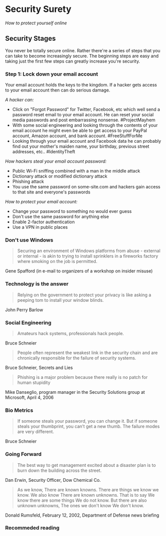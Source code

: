 # Security Surety

*How to protect yourself online*

## Security Stages

You never be totally secure online. Rather there're a series of steps that you can take to become increasingly secure. The beginning steps are easy and taking just the first few steps can greatly increase you're security.

### Step 1:  Lock down your email account

Your email account holds the keys to the kingdom.  If a hacker gets access to your email account then can do serious damage. 

*A hacker can:*

* Click on "Forgot Password" for Twitter, Facebook, etc which well send a password reset email to your email account.  He can reset your social media passwords and post embarrassing nonsense. #ProjectMayhem
* With some social engineering and looking through the contents of your email account he might even be able to get access to your PayPal account, Amazon account, and bank account.  #FreeStuffForMe
* Looking through your email account and Facebook data he can probably find out your mother's maiden name, your birthday, previous street addresses, etc..  #IdentityTheft

*How hackers steal your email account password:*

* Public Wi-Fi sniffing combined with a man in the middle attack
* Dictionary attack or modified dictionary attack
* Phishing attack
* You use the same password on some-site.com and hackers gain access to that site and everyone's passwords

*How to protect your email account:*

* Change your password to something no would ever guess
* Don't use the same password for anything else
* Enable 2-factor authentication
* Use a VPN in public places




### Don't use Windows

> Securing an environment of Windows platforms from abuse - external or internal - is akin to trying to install sprinklers in a fireworks factory where smoking on the job is permitted.

Gene Spafford (in e-mail to organizers of a workshop on insider misuse)

### Technology is the answer

> Relying on the government to protect your privacy is like asking a peeping tom to install your window blinds.

John Perry Barlow

### Social Engineering

> Amateurs hack systems, professionals hack people.

Bruce Schneier

> People often represent the weakest link in the security chain and are chronically responsible for the failure of security systems. 

Bruce Schneier, Secrets and Lies

> Phishing is a major problem because there really is no patch for human stupidity

Mike Danseglio, program manager in the Security Solutions group at Microsoft, April 4, 2006

### Bio Metrics

> If someone steals your password, you can change it. But if someone steals your thumbprint, you can’t get a new thumb. The failure modes are very different.

Bruce Schneier

### Going Forward

> The best way to get management excited about a disaster plan is to burn down the building across the street.

Dan Erwin, Security Officer, Dow Chemical Co.

> As we know,
> There are known knowns.
> There are things we know we know.
> We also know
> There are known unknowns.
> That is to say
> We know there are some things
> We do not know.
> But there are also unknown unknowns,
> The ones we don't know
> We don't know.

Donald Rumsfeld, February 12, 2002, Department of Defense news briefing


### Recommeded reading
